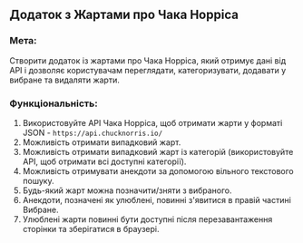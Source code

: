 ## Додаток з Жартами про Чака Норріса

### Мета:
Створити додаток із жартами про Чака Норріса, який отримує дані від API і дозволяє користувачам переглядати,
категоризувати, додавати у вибране та видаляти жарти.

### Функціональність:
1. Використовуйте API Чака Норріса, щоб отримати жарти у форматі JSON - `https://api.chucknorris.io/`
2. Можливість отримати випадковий жарт.
3. Можливість отримати випадковий жарт із категорій (використовуйте API, щоб отримати всі доступні категорії).
4. Можливість отримувати анекдоти за допомогою вільного текстового пошуку.
5. Будь-який жарт можна позначити/зняти з вибраного.
6. Анекдоти, позначені як улюблені, повинні з'явитися в правій частині Вибране.
7. Улюблені жарти повинні бути доступні після перезавантаження сторінки та зберігатися в браузері.